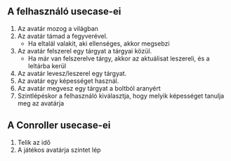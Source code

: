 ## A felhasználó usecase-ei

1. Az avatár mozog a világban
2. Az avatár támad a fegyverével.
    - Ha eltalál valakit, aki ellenséges, akkor megsebzi
3. Az avatár felszerel egy tárgyat a tárgyai közül.
    - Ha már van felszerelve tárgy, akkor az aktuálisat leszereli, és a leltárba kerül
4. Az avatár levesz/leszerel egy tárgyat.
5. Az avatár egy képességet használ.
6. Az avatár megvesz egy tárgyat a boltból aranyért
7. Szintlépéskor a felhasználó kiválasztja, hogy melyik képességet tanulja meg az avatárja

## A Conroller usecase-ei
1. Telik az idő
2. A játékos avatárja szintet lép
